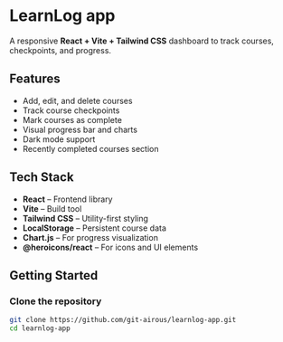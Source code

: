 # LearnLog app

A responsive **React + Vite + Tailwind CSS** dashboard to track courses, checkpoints, and progress.

## Features

- Add, edit, and delete courses
- Track course checkpoints
- Mark courses as complete
- Visual progress bar and charts
- Dark mode support
- Recently completed courses section

## Tech Stack

- **React** – Frontend library
- **Vite** – Build tool
- **Tailwind CSS** – Utility-first styling
- **LocalStorage** – Persistent course data
- **Chart.js** – For progress visualization
- **@heroicons/react** – For icons and UI elements

## Getting Started

### Clone the repository

```bash
git clone https://github.com/git-airous/learnlog-app.git
cd learnlog-app
